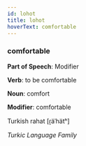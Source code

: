 ```yaml
---
id: lohot
title: lohot
hoverText: comfortable
---
```


### comfortable

**Part of Speech**: Modifier

**Verb**: to be comfortable

**Noun**: comfort

**Modifier**: comfortable

Turkish rahat [ɾ̞äˈhätʰ]

*Turkic Language Family*